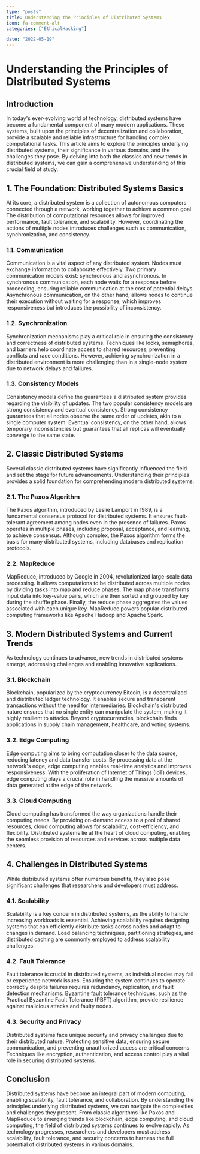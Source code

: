```yaml
---
type: "posts"
title: Understanding the Principles of Distributed Systems
icon: fa-comment-alt
categories: ["EthicalHacking"]

date: "2022-05-19"
---
```




# Understanding the Principles of Distributed Systems

## Introduction

In today's ever-evolving world of technology, distributed systems have become a fundamental component of many modern applications. These systems, built upon the principles of decentralization and collaboration, provide a scalable and reliable infrastructure for handling complex computational tasks. This article aims to explore the principles underlying distributed systems, their significance in various domains, and the challenges they pose. By delving into both the classics and new trends in distributed systems, we can gain a comprehensive understanding of this crucial field of study.

## 1. The Foundation: Distributed Systems Basics

At its core, a distributed system is a collection of autonomous computers connected through a network, working together to achieve a common goal. The distribution of computational resources allows for improved performance, fault tolerance, and scalability. However, coordinating the actions of multiple nodes introduces challenges such as communication, synchronization, and consistency.

### 1.1. Communication

Communication is a vital aspect of any distributed system. Nodes must exchange information to collaborate effectively. Two primary communication models exist: synchronous and asynchronous. In synchronous communication, each node waits for a response before proceeding, ensuring reliable communication at the cost of potential delays. Asynchronous communication, on the other hand, allows nodes to continue their execution without waiting for a response, which improves responsiveness but introduces the possibility of inconsistency.

### 1.2. Synchronization

Synchronization mechanisms play a critical role in ensuring the consistency and correctness of distributed systems. Techniques like locks, semaphores, and barriers help coordinate access to shared resources, preventing conflicts and race conditions. However, achieving synchronization in a distributed environment is more challenging than in a single-node system due to network delays and failures.

### 1.3. Consistency Models

Consistency models define the guarantees a distributed system provides regarding the visibility of updates. The two popular consistency models are strong consistency and eventual consistency. Strong consistency guarantees that all nodes observe the same order of updates, akin to a single computer system. Eventual consistency, on the other hand, allows temporary inconsistencies but guarantees that all replicas will eventually converge to the same state.

## 2. Classic Distributed Systems

Several classic distributed systems have significantly influenced the field and set the stage for future advancements. Understanding their principles provides a solid foundation for comprehending modern distributed systems.

### 2.1. The Paxos Algorithm

The Paxos algorithm, introduced by Leslie Lamport in 1989, is a fundamental consensus protocol for distributed systems. It ensures fault-tolerant agreement among nodes even in the presence of failures. Paxos operates in multiple phases, including proposal, acceptance, and learning, to achieve consensus. Although complex, the Paxos algorithm forms the basis for many distributed systems, including databases and replication protocols.

### 2.2. MapReduce

MapReduce, introduced by Google in 2004, revolutionized large-scale data processing. It allows computations to be distributed across multiple nodes by dividing tasks into map and reduce phases. The map phase transforms input data into key-value pairs, which are then sorted and grouped by key during the shuffle phase. Finally, the reduce phase aggregates the values associated with each unique key. MapReduce powers popular distributed computing frameworks like Apache Hadoop and Apache Spark.

## 3. Modern Distributed Systems and Current Trends

As technology continues to advance, new trends in distributed systems emerge, addressing challenges and enabling innovative applications.

### 3.1. Blockchain

Blockchain, popularized by the cryptocurrency Bitcoin, is a decentralized and distributed ledger technology. It enables secure and transparent transactions without the need for intermediaries. Blockchain's distributed nature ensures that no single entity can manipulate the system, making it highly resilient to attacks. Beyond cryptocurrencies, blockchain finds applications in supply chain management, healthcare, and voting systems.

### 3.2. Edge Computing

Edge computing aims to bring computation closer to the data source, reducing latency and data transfer costs. By processing data at the network's edge, edge computing enables real-time analytics and improves responsiveness. With the proliferation of Internet of Things (IoT) devices, edge computing plays a crucial role in handling the massive amounts of data generated at the edge of the network.

### 3.3. Cloud Computing

Cloud computing has transformed the way organizations handle their computing needs. By providing on-demand access to a pool of shared resources, cloud computing allows for scalability, cost-efficiency, and flexibility. Distributed systems lie at the heart of cloud computing, enabling the seamless provision of resources and services across multiple data centers.

## 4. Challenges in Distributed Systems

While distributed systems offer numerous benefits, they also pose significant challenges that researchers and developers must address.

### 4.1. Scalability

Scalability is a key concern in distributed systems, as the ability to handle increasing workloads is essential. Achieving scalability requires designing systems that can efficiently distribute tasks across nodes and adapt to changes in demand. Load balancing techniques, partitioning strategies, and distributed caching are commonly employed to address scalability challenges.

### 4.2. Fault Tolerance

Fault tolerance is crucial in distributed systems, as individual nodes may fail or experience network issues. Ensuring the system continues to operate correctly despite failures requires redundancy, replication, and fault detection mechanisms. Byzantine fault tolerance techniques, such as the Practical Byzantine Fault Tolerance (PBFT) algorithm, provide resilience against malicious attacks and faulty nodes.

### 4.3. Security and Privacy

Distributed systems face unique security and privacy challenges due to their distributed nature. Protecting sensitive data, ensuring secure communication, and preventing unauthorized access are critical concerns. Techniques like encryption, authentication, and access control play a vital role in securing distributed systems.

## Conclusion

Distributed systems have become an integral part of modern computing, enabling scalability, fault tolerance, and collaboration. By understanding the principles underlying distributed systems, we can navigate the complexities and challenges they present. From classic algorithms like Paxos and MapReduce to emerging trends like blockchain, edge computing, and cloud computing, the field of distributed systems continues to evolve rapidly. As technology progresses, researchers and developers must address scalability, fault tolerance, and security concerns to harness the full potential of distributed systems in various domains.